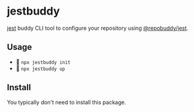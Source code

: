# jestbuddy

[jest] buddy CLI tool to configure your repository using [@repobuddy/jest].

## Usage

- 🚧 `npx jestbuddy init`
- 🚧 `npx jestbuddy up`

## Install

You typically don't need to install this package.

[@repobuddy/jest]: https://github.com/repobuddy/jest
[jest]: https://jestjs.io
